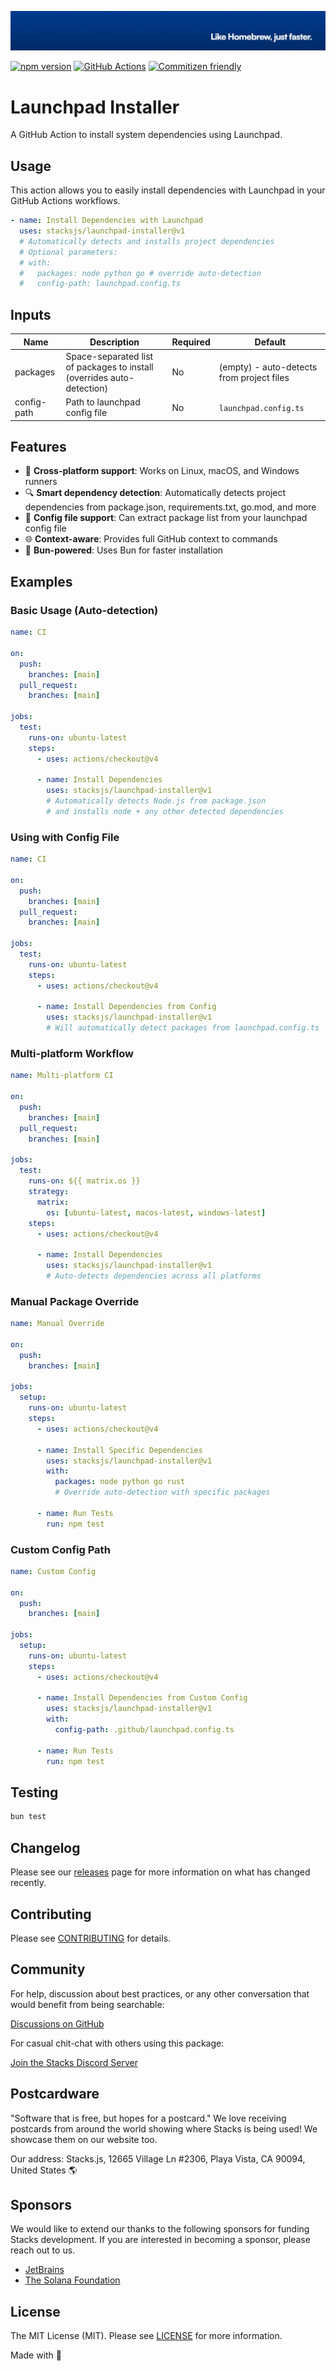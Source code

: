 <p align="center"><img src=".github/art/cover.jpg" alt="Social Card of this repo"></p>

[![npm version][npm-version-src]][npm-version-href]
[![GitHub Actions][github-actions-src]][github-actions-href]
[![Commitizen friendly](https://img.shields.io/badge/commitizen-friendly-brightgreen.svg)](http://commitizen.github.io/cz-cli/)
<!-- [![npm downloads][npm-downloads-src]][npm-downloads-href] -->
<!-- [![Codecov][codecov-src]][codecov-href] -->

# Launchpad Installer

A GitHub Action to install system dependencies using Launchpad.

## Usage

This action allows you to easily install dependencies with Launchpad in your GitHub Actions workflows.

```yaml
- name: Install Dependencies with Launchpad
  uses: stacksjs/launchpad-installer@v1
  # Automatically detects and installs project dependencies
  # Optional parameters:
  # with:
  #   packages: node python go # override auto-detection
  #   config-path: launchpad.config.ts
```

## Inputs

| Name       | Description                           | Required | Default              |
|------------|---------------------------------------|----------|----------------------|
| packages   | Space-separated list of packages to install (overrides auto-detection) | No  | (empty) - auto-detects from project files |
| config-path | Path to launchpad config file        | No       | `launchpad.config.ts` |

## Features

- 🚀 **Cross-platform support**: Works on Linux, macOS, and Windows runners
- 🔍 **Smart dependency detection**: Automatically detects project dependencies from package.json, requirements.txt, go.mod, and more
- 🔄 **Config file support**: Can extract package list from your launchpad config file
- 🌐 **Context-aware**: Provides full GitHub context to commands
- 🔧 **Bun-powered**: Uses Bun for faster installation

## Examples

### Basic Usage (Auto-detection)

```yaml
name: CI

on:
  push:
    branches: [main]
  pull_request:
    branches: [main]

jobs:
  test:
    runs-on: ubuntu-latest
    steps:
      - uses: actions/checkout@v4

      - name: Install Dependencies
        uses: stacksjs/launchpad-installer@v1
        # Automatically detects Node.js from package.json
        # and installs node + any other detected dependencies
```

### Using with Config File

```yaml
name: CI

on:
  push:
    branches: [main]
  pull_request:
    branches: [main]

jobs:
  test:
    runs-on: ubuntu-latest
    steps:
      - uses: actions/checkout@v4

      - name: Install Dependencies from Config
        uses: stacksjs/launchpad-installer@v1
        # Will automatically detect packages from launchpad.config.ts
```

### Multi-platform Workflow

```yaml
name: Multi-platform CI

on:
  push:
    branches: [main]
  pull_request:
    branches: [main]

jobs:
  test:
    runs-on: ${{ matrix.os }}
    strategy:
      matrix:
        os: [ubuntu-latest, macos-latest, windows-latest]
    steps:
      - uses: actions/checkout@v4

      - name: Install Dependencies
        uses: stacksjs/launchpad-installer@v1
        # Auto-detects dependencies across all platforms
```

### Manual Package Override

```yaml
name: Manual Override

on:
  push:
    branches: [main]

jobs:
  setup:
    runs-on: ubuntu-latest
    steps:
      - uses: actions/checkout@v4

      - name: Install Specific Dependencies
        uses: stacksjs/launchpad-installer@v1
        with:
          packages: node python go rust
          # Override auto-detection with specific packages

      - name: Run Tests
        run: npm test
```

### Custom Config Path

```yaml
name: Custom Config

on:
  push:
    branches: [main]

jobs:
  setup:
    runs-on: ubuntu-latest
    steps:
      - uses: actions/checkout@v4

      - name: Install Dependencies from Custom Config
        uses: stacksjs/launchpad-installer@v1
        with:
          config-path: .github/launchpad.config.ts

      - name: Run Tests
        run: npm test
```

## Testing

```bash
bun test
```

## Changelog

Please see our [releases](https://github.com/stacksjs/launchpad-installer/releases) page for more information on what has changed recently.

## Contributing

Please see [CONTRIBUTING](https://github.com/stacksjs/contributing) for details.

## Community

For help, discussion about best practices, or any other conversation that would benefit from being searchable:

[Discussions on GitHub](https://github.com/stacksjs/launchpad/discussions)

For casual chit-chat with others using this package:

[Join the Stacks Discord Server](https://discord.gg/stacksjs)

## Postcardware

"Software that is free, but hopes for a postcard." We love receiving postcards from around the world showing where Stacks is being used! We showcase them on our website too.

Our address: Stacks.js, 12665 Village Ln #2306, Playa Vista, CA 90094, United States 🌎

## Sponsors

We would like to extend our thanks to the following sponsors for funding Stacks development. If you are interested in becoming a sponsor, please reach out to us.

- [JetBrains](https://www.jetbrains.com/)
- [The Solana Foundation](https://solana.com/)

## License

The MIT License (MIT). Please see [LICENSE](https://github.com/stacksjs/launchpad/blob/main/LICENSE.md) for more information.

Made with 💙

<!-- Badges -->
[npm-version-src]: https://img.shields.io/npm/v/launchpad-installer?style=flat-square
[npm-version-href]: https://npmjs.com/package/launchpad-installer
[github-actions-src]: https://img.shields.io/github/actions/workflow/status/stacksjs/launchpad-installer/ci.yml?style=flat-square&branch=main
[github-actions-href]: https://github.com/stacksjs/launchpad-installer/actions?query=workflow%3Aci

<!-- [codecov-src]: https://img.shields.io/codecov/c/gh/stacksjs/launchpad-installer/main?style=flat-square
[codecov-href]: https://codecov.io/gh/stacksjs/launchpad-installer -->
